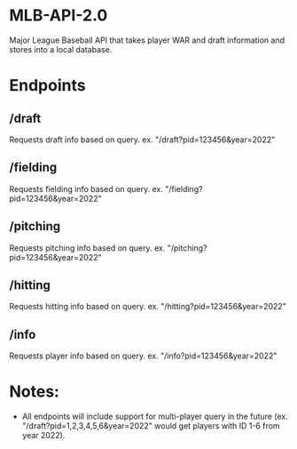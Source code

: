 # MLB-API-2.0

Major League Baseball API that takes player WAR and draft information and stores into a local database.

# Endpoints
## /draft
Requests draft info based on query.
ex. "/draft?pid=123456&year=2022"

## /fielding
Requests fielding info based on query.
ex. "/fielding?pid=123456&year=2022"

## /pitching
Requests pitching info based on query.
ex. "/pitching?pid=123456&year=2022"

## /hitting
Requests hitting info based on query.
ex. "/hitting?pid=123456&year=2022"

## /info
Requests player info based on query.
ex. "/info?pid=123456&year=2022"

# Notes:
+ All endpoints will include support for multi-player query in the future (ex. "/draft?pid=1,2,3,4,5,6&year=2022" would get players with ID 1-6 from year 2022).
